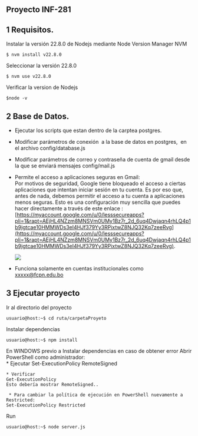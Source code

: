 ## Proyecto INF-281

## 1 Requisitos.

Instalar la versión 22.8.0 de Nodejs mediante Node Version Manager NVM

```plaintext
$ nvm install v22.8.0
```

Seleccionar la versión 22.8.0

```plaintext
$ nvm use v22.8.0
```

Verificar la version de Nodejs

```plaintext
$node -v
```

## 2 Base de Datos.

*   Ejecutar los scripts que estan dentro de la carptea postgres.
*   Modificar parámetros de conexión  a la base de datos en postgres,  en el archivo config/database.js
*   Modificar parámetros de correo y contraseña de cuenta de gmail desde la que se enviará mensajes config/mail.js
*   Permite el acceso a aplicaciones seguras en Gmail:  
    Por motivos de seguridad, Google tiene bloqueado el acceso a ciertas aplicaciones que intentan iniciar sesión en tu cuenta. Es por eso que, antes de nada, debemos permitir el acceso a tu cuenta a aplicaciones menos seguras. Esto es una configuración muy sencilla que puedes hacer directamente a través de este enlace : [https://myaccount.google.com/u/0/lesssecureapps?pli=1&rapt=AEjHL4NZzm8MNSVm0UMy1Bz7r_2d_6uq4Dwjaqn4rhLQ4p1b9jgtcae10HMMWDs3eI4HJf379Yy3RPixtwZ8NJQ32Kq7zeeRvg](https://myaccount.google.com/u/0/lesssecureapps?pli=1&rapt=AEjHL4NZzm8MNSVm0UMy1Bz7r_2d_6uq4Dwjaqn4rhLQ4p1b9jgtcae10HMMWDs3eI4HJf379Yy3RPixtwZ8NJQ32Kq7zeeRvg).
    
    ![](https://33333.cdn.cke-cs.com/kSW7V9NHUXugvhoQeFaf/images/01a74c9458d9988de468b4137935663d2efbe63bfb04d233.png)
*   Funciona solamente en cuentas institucionales como xxxxx@fcpn.edu.bo    

## 3 Ejecutar proyecto

Ir al directorio del proyecto

```plaintext
usuario@host:~$ cd ruta/carpetaProyeto
```

Instalar dependencias

```plaintext
usuario@host:~$ npm install
```
En WINDOWS previo a Instalar dependencias en caso de obtener error
Abrir PowerShell como administrador:  
    * Ejecutar
    Set-ExecutionPolicy RemoteSigned

    * Verificar
    Get-ExecutionPolicy
    Esto debería mostrar RemoteSigned..

     * Para cambiar la política de ejecución en PowerShell nuevamente a Restricted:
    Set-ExecutionPolicy Restricted

Run

```plaintext
usuario@host:~$ node server.js 
```
